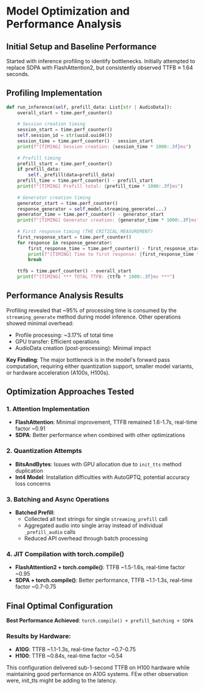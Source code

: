 # Model Optimization and Performance Analysis

## Initial Setup and Baseline Performance

Started with inference profiling to identify bottlenecks. Initially attempted to replace SDPA with FlashAttention2, but consistently observed TTFB ≈ 1.64 seconds.

## Profiling Implementation

```python
def run_inference(self, prefill_data: List[str | AudioData]):
    overall_start = time.perf_counter()
    
    # Session creation timing
    session_start = time.perf_counter()
    self.session_id = str(uuid.uuid4())
    session_time = time.perf_counter() - session_start
    print(f"[TIMING] Session creation: {session_time * 1000:.3f}ms")
    
    # Prefill timing
    prefill_start = time.perf_counter()
    if prefill_data:
        self._prefill(data=prefill_data)
    prefill_time = time.perf_counter() - prefill_start
    print(f"[TIMING] Prefill total: {prefill_time * 1000:.3f}ms")
    
    # Generator creation timing
    generator_start = time.perf_counter()
    response_generator = self.model.streaming_generate(...)
    generator_time = time.perf_counter() - generator_start
    print(f"[TIMING] Generator creation: {generator_time * 1000:.3f}ms")
    
    # First response timing (THE CRITICAL MEASUREMENT)
    first_response_start = time.perf_counter()
    for response in response_generator:
        first_response_time = time.perf_counter() - first_response_start
        print(f"[TIMING] Time to first response: {first_response_time * 1000:.3f}ms")
        break
    
    ttfb = time.perf_counter() - overall_start
    print(f"[TIMING] *** TOTAL TTFB: {ttfb * 1000:.3f}ms ***")
```

## Performance Analysis Results

Profiling revealed that ~95% of processing time is consumed by the `streaming_generate` method during model inference. Other operations showed minimal overhead:
- Profile processing: ~3.17% of total time
- GPU transfer: Efficient operations
- AudioData creation (post-processing): Minimal impact

**Key Finding**: The major bottleneck is in the model's forward pass computation, requiring either quantization support, smaller model variants, or hardware acceleration (A100s, H100s).

## Optimization Approaches Tested

### 1. Attention Implementation
- **FlashAttention**: Minimal improvement, TTFB remained 1.6-1.7s, real-time factor ~0.91
- **SDPA**: Better performance when combined with other optimizations

### 2. Quantization Attempts
- **BitsAndBytes**: Issues with GPU allocation due to `init_tts` method duplication
- **Int4 Model**: Installation difficulties with AutoGPTQ, potential accuracy loss concerns

### 3. Batching and Async Operations
- **Batched Prefill**: 
  - Collected all text strings for single `streaming_prefill` call
  - Aggregated audio into single array instead of individual `_prefill_audio` calls
  - Reduced API overhead through batch processing

### 4. JIT Compilation with torch.compile()
- **FlashAttention2 + torch.compile()**: TTFB ~1.5-1.6s, real-time factor ~0.95
- **SDPA + torch.compile()**: Better performance, TTFB ~1.1-1.3s, real-time factor ~0.7-0.75

## Final Optimal Configuration

**Best Performance Achieved**: `torch.compile() + prefill_batching + SDPA`

### Results by Hardware:
- **A10G**: TTFB ~1.1-1.3s, real-time factor ~0.7-0.75
- **H100**: TTFB ~0.84s, real-time factor ~0.54

This configuration delivered sub-1-second TTFB on H100 hardware while maintaining good performance on A10G systems. FEw other observation were, init_tts might be adding to the latency. 